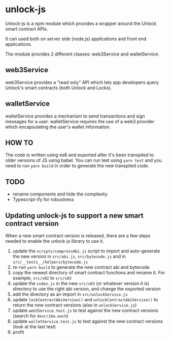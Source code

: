# unlock-js

Unlock-js is a npm module which provides a wrapper around the Unlock smart contract APIs.

It can used both on server side (node.js) applications and front end applications.

The module provides 2 different classes: web3Service and walletService.

## web3Service

web3Service provides a "read only" API which lets app developers query Unlock's smart contracts (both Unlock and Locks).

## walletService

walletService provides a mechanism to send transactions and sign messages for a user. walletService requires the use of a web3 provider which encapsulating the user's wallet information.

## HOW TO

The code is written using es6 and exported after it's been transpiled to older versions of JS using babel.
You can run test using `yarn test` and you need to run `yarn build` in order to generate the new transpiled code.

## TODO

- rename components and hide the complexity
- Typescript-ify for robustness

## Updating unlock-js to support a new smart contract version

When a new smart contract version is released, there are a few steps needed to enable the unlock-js library to use it.

1. update the `scripts/compressAbi.js` script to import and auto-generate
   the new version in `src/abi.js`, `src/bytecode.js` and in `src/__tests__/helpers/bytecode.js`
2. re-run `yarn build` to generate the new contract abi and bytecode
3. copy the newest directory of smart contract functions and rename it.
   For example, `src/v02` to `src/v03`
4. update the `index.js` in the new `src/v03` (or whatever version it is) directory to use
   the right abi version, and change the exported version
5. add the directory as an import in `src/unlockService.js`
6. update `lockContractAbiVersion()` and `unlockContractAbiVersion()` to return the new contract versions
   (also in `unlockService.js`)
7. update `web3Service.test.js` to test against the new contract versions
   (search for `describe.each`)
8. update `walletService.test.js` to test against the new contract versions (look at the last test)
9. profit

